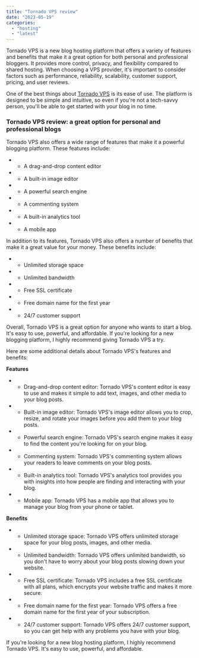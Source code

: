 ```yaml
---
title: "Tornado VPS review"
date: "2023-05-19"
categories: 
  - "hosting"
  - "latest"
---
```


Tornado VPS is a new blog hosting platform that offers a variety of features and benefits that make it a great option for both personal and professional bloggers.
It provides more control, privacy, and flexibility compared to shared hosting. When choosing a VPS provider, it's important to consider factors such as performance, reliability, scalability, customer support, pricing, and user reviews. 

One of the best things about [Tornado VPS](https://tornadovps.com/) is its ease of use. The platform is designed to be simple and intuitive, so even if you're not a tech-savvy person, you'll be able to get started with your blog in no time.

### Tornado VPS review: a great option for personal and professional blogs

Tornado VPS also offers a wide range of features that make it a powerful blogging platform. These features include:

- - A drag-and-drop content editor

- - A built-in image editor

- - A powerful search engine

- - A commenting system

- - A built-in analytics tool

- - A mobile app

In addition to its features, Tornado VPS also offers a number of benefits that make it a great value for your money. These benefits include:

- - Unlimited storage space

- - Unlimited bandwidth

- - Free SSL certificate

- - Free domain name for the first year

- - 24/7 customer support

Overall, Tornado VPS is a great option for anyone who wants to start a blog. It's easy to use, powerful, and affordable. If you're looking for a new blogging platform, I highly recommend giving Tornado VPS a try.

Here are some additional details about Tornado VPS's features and benefits:

**Features**

- - Drag-and-drop content editor: Tornado VPS's content editor is easy to use and makes it simple to add text, images, and other media to your blog posts.

- - Built-in image editor: Tornado VPS's image editor allows you to crop, resize, and rotate your images before you add them to your blog posts.

- - Powerful search engine: Tornado VPS's search engine makes it easy to find the content you're looking for on your blog.

- - Commenting system: Tornado VPS's commenting system allows your readers to leave comments on your blog posts.

- - Built-in analytics tool: Tornado VPS's analytics tool provides you with insights into how people are finding and interacting with your blog.

- - Mobile app: Tornado VPS has a mobile app that allows you to manage your blog from your phone or tablet.

**Benefits**

- - Unlimited storage space: Tornado VPS offers unlimited storage space for your blog posts, images, and other media.

- - Unlimited bandwidth: Tornado VPS offers unlimited bandwidth, so you don't have to worry about your blog posts slowing down your website.

- - Free SSL certificate: Tornado VPS includes a free SSL certificate with all plans, which encrypts your website traffic and makes it more secure.

- - Free domain name for the first year: Tornado VPS offers a free domain name for the first year of your subscription.

- - 24/7 customer support: Tornado VPS offers 24/7 customer support, so you can get help with any problems you have with your blog.

If you're looking for a new blog hosting platform, I highly recommend Tornado VPS. It's easy to use, powerful, and affordable.
